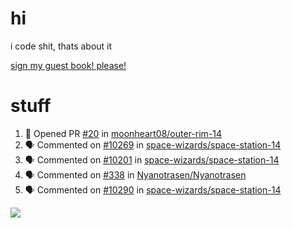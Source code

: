 # hi
i code shit, thats about it

[sign my guest book! please!](https://github.com/Just-a-Unity-Dev/Just-a-Unity-Dev/issues/new?&body=Sign%20my%20guest%20book%20by%20placing%20your%20name%20in%20the%20title,%20how%27d%20you%20get%20to%20this%20page%20and%20why?%20Don%27t%20forget%20you%20have%20an%20entire%20notebook%20in%20your%20hands!)


# stuff
<!--START_SECTION:activity-->
1. 💪 Opened PR [#20](https://github.com/moonheart08/outer-rim-14/pull/20) in [moonheart08/outer-rim-14](https://github.com/moonheart08/outer-rim-14)
2. 🗣 Commented on [#10269](https://github.com/space-wizards/space-station-14/issues/10269) in [space-wizards/space-station-14](https://github.com/space-wizards/space-station-14)
3. 🗣 Commented on [#10201](https://github.com/space-wizards/space-station-14/issues/10201) in [space-wizards/space-station-14](https://github.com/space-wizards/space-station-14)
4. 🗣 Commented on [#338](https://github.com/Nyanotrasen/Nyanotrasen/issues/338) in [Nyanotrasen/Nyanotrasen](https://github.com/Nyanotrasen/Nyanotrasen)
5. 🗣 Commented on [#10290](https://github.com/space-wizards/space-station-14/issues/10290) in [space-wizards/space-station-14](https://github.com/space-wizards/space-station-14)
<!--END_SECTION:activity-->

![](https://github-profile-summary-cards.vercel.app/api/cards/profile-details?username=Just-a-Unity-Dev&theme=solarized_dark)
